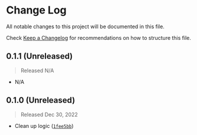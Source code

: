# Change Log

All notable changes to this project will be documented in this file.

Check [Keep a Changelog](http://keepachangelog.com/) for recommendations on how to structure this file.


## 0.1.1 (Unreleased)
> Released N/A

* N/A

## 0.1.0 (Unreleased)
> Released Dec 30, 2022

* Clean up logic ([`1fee5bb`](../../commit/1fee5bbec486d0755954f5cafda67f342dc7daa1))
